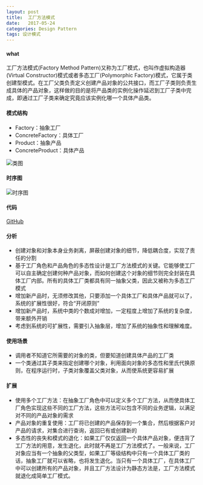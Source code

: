 ```yaml
---
layout: post
title:  工厂方法模式
date:   2017-05-24
categories: Design Pattern
tags: 设计模式
---
```

 
#### what ####

 工厂方法模式(Factory Method Pattern)又称为工厂模式，也叫作虚拟构造器(Virtual Constructor)模式或者多态工厂(Polymorphic Factory)模式，它属于类创建型模式。在工厂父类负责定义创建产品对象的公共接口，而工厂子类则负责生成具体的产品对象，这样做的目的是将产品类的实例化操作延迟到工厂子类中完成，即通过工厂子类来确定究竟应该实例化哪一个具体产品类。


#### 模式结构 ####

-  Factory：抽象工厂
-  ConcreteFactory：具体工厂
-  Product：抽象产品
-  ConcreteProduct：具体产品
	 
![类图](/images/factory_method_class_diagram.png)
#### 时序图 ####
 
![时序图](/images/factory_method_sequence_diagram.png)

#### 代码 ####

 [GitHub](https://github.com/xusx1024/DesignPatternDemoCode/tree/master/FactoryMethod)

#### 分析 ####

- 创建对象和对象本身业务剥离，屏蔽创建对象的细节，降低耦合度，实现了责任的分割
- 基于工厂角色和产品角色的多态性设计是工厂方法模式的关键。它能够使工厂可以自主确定创建何种产品对象，而如何创建这个对象的细节则完全封装在具体工厂内部。所有的具体工厂类都具有同一抽象父类，因此又被称为多态工厂模式
- 增加新产品时，无须修改其他，只要添加一个具体工厂和具体产品就可以了，系统的扩展性很好，符合“开闭原则”
- 增加新产品时，系统中类的个数成对增加，一定程度上增加了系统的复杂度，带来额外开销
- 考虑到系统的可扩展性，需要引入抽象层，增加了系统的抽象性和理解难度。

#### 使用场景 #### 

- 调用者不知道它所需要的对象的类，但要知道创建具体产品的工厂类
- 一个类通过其子类来指定创建哪个对象，利用面向对象的多态性和里氏代换原则，在程序运行时，子类对象覆盖父类对象，从而使系统更容易扩展

#### 扩展 ####

- 使用多个工厂方法：在抽象工厂角色中可以定义多个工厂方法，从而使具体工厂角色实现这些不同的工厂方法，这些方法可以包含不同的业务逻辑，以满足对不同的产品对象的需求
- 产品对象的重复使用：工厂将已创建的产品保存到一个集合，然后根据客户对产品的请求，对集合进行查询，返回已有或创建新的
- 多态性的丧失和模式的退化：如果工厂仅仅返回一个具体产品对象，便违背了工厂方法的用意，发生退化，此时就不再是工厂方法模式了。一般来说，工厂对象应当有一个抽象的父类型，如果工厂等级结构中只有一个具体工厂类的话，抽象工厂就可以省略，也将发生退化。当只有一个具体工厂，在具体工厂中可以创建所有的产品对象，并且工厂方法设计为静态方法是，工厂方法模式就退化成简单工厂模式。
